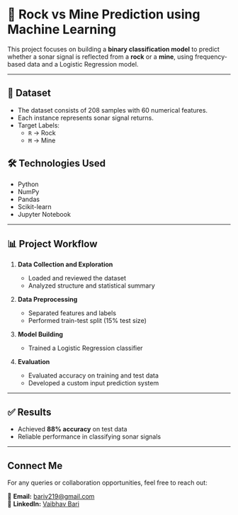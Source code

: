 # 🧠 Rock vs Mine Prediction using Machine Learning

This project focuses on building a **binary classification model** to predict whether a sonar signal is reflected from a **rock** or a **mine**, using frequency-based data and a Logistic Regression model.

---

## 📁 Dataset

- The dataset consists of 208 samples with 60 numerical features.
- Each instance represents sonar signal returns.
- Target Labels:  
  - `R` → Rock  
  - `M` → Mine

## 🛠️ Technologies Used

- Python  
- NumPy  
- Pandas  
- Scikit-learn  
- Jupyter Notebook

---

## 📊 Project Workflow

1. **Data Collection and Exploration**
   - Loaded and reviewed the dataset
   - Analyzed structure and statistical summary

2. **Data Preprocessing**
   - Separated features and labels
   - Performed train-test split (15% test size)

3. **Model Building**
   - Trained a Logistic Regression classifier

4. **Evaluation**
   - Evaluated accuracy on training and test data
   - Developed a custom input prediction system

---

## ✅ Results

- Achieved **88% accuracy** on test data
- Reliable performance in classifying sonar signals

---

## Connect Me

For any queries or collaboration opportunities, feel free to reach out:  

📧 **Email:** [bariv219@gmail.com](mailto:bariv219@gmail.com)  
🔗 **LinkedIn:** [Vaibhav Bari](https://www.linkedin.com/in/vaibhav-bari-915bb5202/) 


